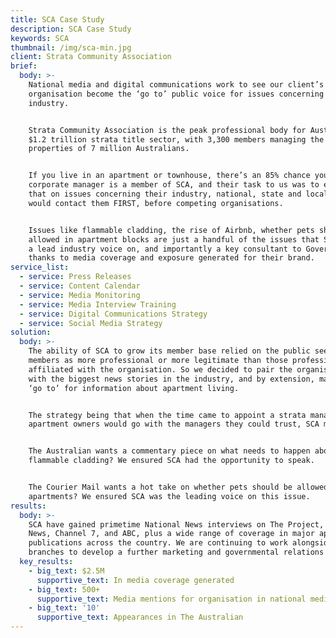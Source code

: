 ```yaml
---
title: SCA Case Study
description: SCA Case Study
keywords: SCA
thumbnail: /img/sca-min.jpg
client: Strata Community Association
brief:
  body: >-
    National media and digital communications work to see our client’s
    organisation become the ‘go to’ public voice for issues concerning their
    industry.


    Strata Community Association is the peak professional body for Australia’s
    $1.2 trillion strata title sector, with 3,300 members managing the
    properties of 7 million Australians. 


    If you live in an apartment or townhouse, there’s an 85% chance your body
    corporate manager is a member of SCA, and their task to us was to ensure
    that on issues concerning their industry, national, state and local media
    would contact them FIRST, before competing organisations.


    Issues like flammable cladding, the rise of Airbnb, whether pets should be
    allowed in apartment blocks are just a handful of the issues that SCA is now
    a lead industry voice on, and importantly a key consultant to Government on,
    thanks to media coverage and exposure generated for their brand.
service_list:
  - service: Press Releases
  - service: Content Calendar
  - service: Media Monitoring
  - service: Media Interview Training
  - service: Digital Communications Strategy
  - service: Social Media Strategy
solution:
  body: >-
    The ability of SCA to grow its member base relied on the public seeing its
    members as more professional or more legitimate than those professionals not
    affiliated with the organisation. So we decided to pair the organisation
    with the biggest news stories in the industry, and by extension, make them a
    ‘go to’ for information about apartment living. 


    The strategy being that when the time came to appoint a strata manager,
    apartment owners would go with the managers they could trust, SCA members.


    The Australian wants a commentary piece on what needs to happen about
    flammable cladding? We ensured SCA had the opportunity to speak.


    The Courier Mail wants a hot take on whether pets should be allowed in
    apartments? We ensured SCA was the leading voice on this issue.
results:
  body: >-
    SCA have gained primetime National News interviews on The Project, Nine
    News, Channel 7, and ABC, plus a wide range of coverage in major appropriate
    publications across the country. We are continuing to work alongside SCA
    branches to develop a further marketing and governmental relations strategy.
  key_results:
    - big_text: $2.5M
      supportive_text: In media coverage generated
    - big_text: 500+
      supportive_text: Media mentions for organisation in national media
    - big_text: '10'
      supportive_text: Appearances in The Australian
---
```


